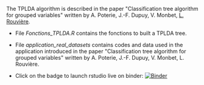 
The TPLDA algorithm is described in the paper "Classification tree algorithm for grouped variables" written by A. Poterie, J.-F. Dupuy, V. Monbet, [L. Rouvière](https://github.com/lrouviere).

- File *Fonctions_TPLDA.R* contains the fonctions to built a TPLDA tree.

- File *application_real_datasets* contains codes and data used in the application introduced in the paper "Classification tree algorithm for grouped variables" written by A. Poterie, J.-F. Dupuy, V. Monbet, L. Rouvière.

- Click on the badge to launch rstudio live on binder: [![Binder](https://mybinder.org/badge.svg)](https://mybinder.org/v2/gh/apoterie/TPLDA/master?urlpath=rstudio)
